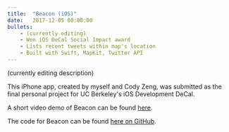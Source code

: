 ```yaml
---
title:  "Beacon (iOS)"
date:   2017-12-05 00:00:00
bullets:
    - (currently editing)
    - Won iOS DeCal Social Impact award
    - Lists recent tweets within map's location
    - Built with Swift, MapKit, Twitter API
---
```

(currently editing description)

This iPhone app, created by myself and Cody Zeng, was submitted as the final personal project for UC Berkeley's iOS Development DeCal.

A short video demo of Beacon can be found [here](https://drive.google.com/file/d/14PF1fPlsLBHhLslE6wYTxPhRdL_8Use4/view?usp=sharing).

The code for Beacon can be found [here on GitHub](https://github.com/c0dyzeng/ios_decal_final_proj).
